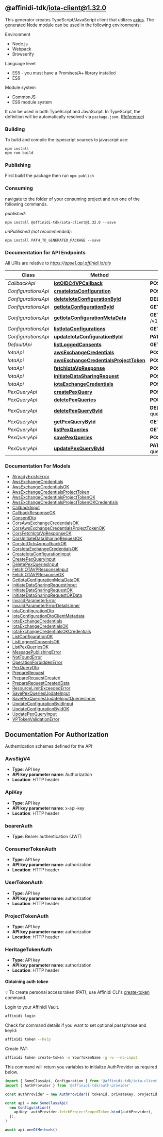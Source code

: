 ## @affinidi-tdk/iota-client@1.32.0

This generator creates TypeScript/JavaScript client that utilizes [axios](https://github.com/axios/axios). The generated Node module can be used in the following environments:

Environment

- Node.js
- Webpack
- Browserify

Language level

- ES5 - you must have a Promises/A+ library installed
- ES6

Module system

- CommonJS
- ES6 module system

It can be used in both TypeScript and JavaScript. In TypeScript, the definition will be automatically resolved via `package.json`. ([Reference](https://www.typescriptlang.org/docs/handbook/declaration-files/consumption.html))

### Building

To build and compile the typescript sources to javascript use:

```
npm install
npm run build
```

### Publishing

First build the package then run `npm publish`

### Consuming

navigate to the folder of your consuming project and run one of the following commands.

_published:_

```
npm install @affinidi-tdk/iota-client@1.32.0 --save
```

_unPublished (not recommended):_

```
npm install PATH_TO_GENERATED_PACKAGE --save
```

### Documentation for API Endpoints

All URIs are relative to *https://apse1.api.affinidi.io/ais*

| Class               | Method                                                                                       | HTTP request                                                               | Description |
| ------------------- | -------------------------------------------------------------------------------------------- | -------------------------------------------------------------------------- | ----------- |
| _CallbackApi_       | [**iotOIDC4VPCallback**](docs/CallbackApi.md#iotoidc4vpcallback)                             | **POST** /v1/callback                                                      |
| _ConfigurationsApi_ | [**createIotaConfiguration**](docs/ConfigurationsApi.md#createiotaconfiguration)             | **POST** /v1/configurations                                                |
| _ConfigurationsApi_ | [**deleteIotaConfigurationById**](docs/ConfigurationsApi.md#deleteiotaconfigurationbyid)     | **DELETE** /v1/configurations/{configurationId}                            |
| _ConfigurationsApi_ | [**getIotaConfigurationById**](docs/ConfigurationsApi.md#getiotaconfigurationbyid)           | **GET** /v1/configurations/{configurationId}                               |
| _ConfigurationsApi_ | [**getIotaConfigurationMetaData**](docs/ConfigurationsApi.md#getiotaconfigurationmetadata)   | **GET** /v1/projects/{projectId}/configurations/{configurationId}/metadata |
| _ConfigurationsApi_ | [**listIotaConfigurations**](docs/ConfigurationsApi.md#listiotaconfigurations)               | **GET** /v1/configurations                                                 |
| _ConfigurationsApi_ | [**updateIotaConfigurationById**](docs/ConfigurationsApi.md#updateiotaconfigurationbyid)     | **PATCH** /v1/configurations/{configurationId}                             |
| _DefaultApi_        | [**listLoggedConsents**](docs/DefaultApi.md#listloggedconsents)                              | **GET** /v1/logged-consents                                                |
| _IotaApi_           | [**awsExchangeCredentials**](docs/IotaApi.md#awsexchangecredentials)                         | **POST** /v1/aws-exchange-credentials                                      |
| _IotaApi_           | [**awsExchangeCredentialsProjectToken**](docs/IotaApi.md#awsexchangecredentialsprojecttoken) | **POST** /v1/aws-exchange-credentials/project-token                        |
| _IotaApi_           | [**fetchIotaVpResponse**](docs/IotaApi.md#fetchiotavpresponse)                               | **POST** /v1/fetch-iota-response                                           |
| _IotaApi_           | [**initiateDataSharingRequest**](docs/IotaApi.md#initiatedatasharingrequest)                 | **POST** /v1/initiate-data-sharing-request                                 |
| _IotaApi_           | [**iotaExchangeCredentials**](docs/IotaApi.md#iotaexchangecredentials)                       | **POST** /v1/exchange-credentials                                          |
| _PexQueryApi_       | [**createPexQuery**](docs/PexQueryApi.md#createpexquery)                                     | **POST** /v1/configurations/{configurationId}/pex-queries                  |
| _PexQueryApi_       | [**deletePexQueries**](docs/PexQueryApi.md#deletepexqueries)                                 | **POST** /v1/configurations/{configurationId}/delete-queries               |
| _PexQueryApi_       | [**deletePexQueryById**](docs/PexQueryApi.md#deletepexquerybyid)                             | **DELETE** /v1/configurations/{configurationId}/pex-queries/{queryId}      |
| _PexQueryApi_       | [**getPexQueryById**](docs/PexQueryApi.md#getpexquerybyid)                                   | **GET** /v1/configurations/{configurationId}/pex-queries/{queryId}         |
| _PexQueryApi_       | [**listPexQueries**](docs/PexQueryApi.md#listpexqueries)                                     | **GET** /v1/configurations/{configurationId}/pex-queries                   |
| _PexQueryApi_       | [**savePexQueries**](docs/PexQueryApi.md#savepexqueries)                                     | **POST** /v1/configurations/{configurationId}/save-queries                 |
| _PexQueryApi_       | [**updatePexQueryById**](docs/PexQueryApi.md#updatepexquerybyid)                             | **PATCH** /v1/configurations/{configurationId}/pex-queries/{queryId}       |

### Documentation For Models

- [AlreadyExistsError](docs/AlreadyExistsError.md)
- [AwsExchangeCredentials](docs/AwsExchangeCredentials.md)
- [AwsExchangeCredentialsOK](docs/AwsExchangeCredentialsOK.md)
- [AwsExchangeCredentialsProjectToken](docs/AwsExchangeCredentialsProjectToken.md)
- [AwsExchangeCredentialsProjectTokenOK](docs/AwsExchangeCredentialsProjectTokenOK.md)
- [AwsExchangeCredentialsProjectTokenOKCredentials](docs/AwsExchangeCredentialsProjectTokenOKCredentials.md)
- [CallbackInput](docs/CallbackInput.md)
- [CallbackResponseOK](docs/CallbackResponseOK.md)
- [ConsentDto](docs/ConsentDto.md)
- [CorsAwsExchangeCredentialsOK](docs/CorsAwsExchangeCredentialsOK.md)
- [CorsAwsExchangeCredentialsProjectTokenOK](docs/CorsAwsExchangeCredentialsProjectTokenOK.md)
- [CorsFetchIotaVpResponseOK](docs/CorsFetchIotaVpResponseOK.md)
- [CorsInitiateDataSharingRequestOK](docs/CorsInitiateDataSharingRequestOK.md)
- [CorsIotOidc4vpcallbackOK](docs/CorsIotOidc4vpcallbackOK.md)
- [CorsIotaExchangeCredentialsOK](docs/CorsIotaExchangeCredentialsOK.md)
- [CreateIotaConfigurationInput](docs/CreateIotaConfigurationInput.md)
- [CreatePexQueryInput](docs/CreatePexQueryInput.md)
- [DeletePexQueriesInput](docs/DeletePexQueriesInput.md)
- [FetchIOTAVPResponseInput](docs/FetchIOTAVPResponseInput.md)
- [FetchIOTAVPResponseOK](docs/FetchIOTAVPResponseOK.md)
- [GetIotaConfigurationMetaDataOK](docs/GetIotaConfigurationMetaDataOK.md)
- [InitiateDataSharingRequestInput](docs/InitiateDataSharingRequestInput.md)
- [InitiateDataSharingRequestOK](docs/InitiateDataSharingRequestOK.md)
- [InitiateDataSharingRequestOKData](docs/InitiateDataSharingRequestOKData.md)
- [InvalidParameterError](docs/InvalidParameterError.md)
- [InvalidParameterErrorDetailsInner](docs/InvalidParameterErrorDetailsInner.md)
- [IotaConfigurationDto](docs/IotaConfigurationDto.md)
- [IotaConfigurationDtoClientMetadata](docs/IotaConfigurationDtoClientMetadata.md)
- [IotaExchangeCredentials](docs/IotaExchangeCredentials.md)
- [IotaExchangeCredentialsOK](docs/IotaExchangeCredentialsOK.md)
- [IotaExchangeCredentialsOKCredentials](docs/IotaExchangeCredentialsOKCredentials.md)
- [ListConfigurationOK](docs/ListConfigurationOK.md)
- [ListLoggedConsentsOK](docs/ListLoggedConsentsOK.md)
- [ListPexQueriesOK](docs/ListPexQueriesOK.md)
- [MessagePublishingError](docs/MessagePublishingError.md)
- [NotFoundError](docs/NotFoundError.md)
- [OperationForbiddenError](docs/OperationForbiddenError.md)
- [PexQueryDto](docs/PexQueryDto.md)
- [PrepareRequest](docs/PrepareRequest.md)
- [PrepareRequestCreated](docs/PrepareRequestCreated.md)
- [PrepareRequestCreatedData](docs/PrepareRequestCreatedData.md)
- [ResourceLimitExceededError](docs/ResourceLimitExceededError.md)
- [SavePexQueriesUpdateInput](docs/SavePexQueriesUpdateInput.md)
- [SavePexQueriesUpdateInputQueriesInner](docs/SavePexQueriesUpdateInputQueriesInner.md)
- [UpdateConfigurationByIdInput](docs/UpdateConfigurationByIdInput.md)
- [UpdateConfigurationByIdOK](docs/UpdateConfigurationByIdOK.md)
- [UpdatePexQueryInput](docs/UpdatePexQueryInput.md)
- [VPTokenValidationError](docs/VPTokenValidationError.md)

<a id="documentation-for-authorization"></a>

## Documentation For Authorization

Authentication schemes defined for the API:
<a id="AwsSigV4"></a>

### AwsSigV4

- **Type**: API key
- **API key parameter name**: Authorization
- **Location**: HTTP header

<a id="ApiKey"></a>

### ApiKey

- **Type**: API key
- **API key parameter name**: x-api-key
- **Location**: HTTP header

<a id="bearerAuth"></a>

### bearerAuth

- **Type**: Bearer authentication (JWT)

<a id="ConsumerTokenAuth"></a>

### ConsumerTokenAuth

- **Type**: API key
- **API key parameter name**: authorization
- **Location**: HTTP header

<a id="UserTokenAuth"></a>

### UserTokenAuth

- **Type**: API key
- **API key parameter name**: authorization
- **Location**: HTTP header

<a id="ProjectTokenAuth"></a>

### ProjectTokenAuth

- **Type**: API key
- **API key parameter name**: authorization
- **Location**: HTTP header

<a id="HeritageTokenAuth"></a>

### HeritageTokenAuth

- **Type**: API key
- **API key parameter name**: authorization
- **Location**: HTTP header

#### Obtaining auth token

💡 To create personal access token (PAT), use Affinidi CLI's [create-token](https://github.com/affinidi/affinidi-cli/blob/main/docs/token.md#affinidi-token-create-token) command.

Login to your Affinidi Vault.

```bash
affinidi login
```

Check for command details if you want to set optional passphrase and keyId:

```bash
affinidi token --help
```

Create PAT:

```bash
affinidi token create-token -n YourTokenName -g -w --no-input
```

This command will return you variables to initialize AuthProvider as required below.

```ts
import { SomeClassApi, Configuration } from '@affinidi-tdk/iota-client'
import { AuthProvider } from '@affinidi-tdk/auth-provider'

const authProvider = new AuthProvider({ tokenId, privateKey, projectId })

const api = new SomeClassApi(
  new Configuration({
    apiKey: authProvider.fetchProjectScopedToken.bind(authProvider),
  }),
)

await api.oneOfMethods()
```
